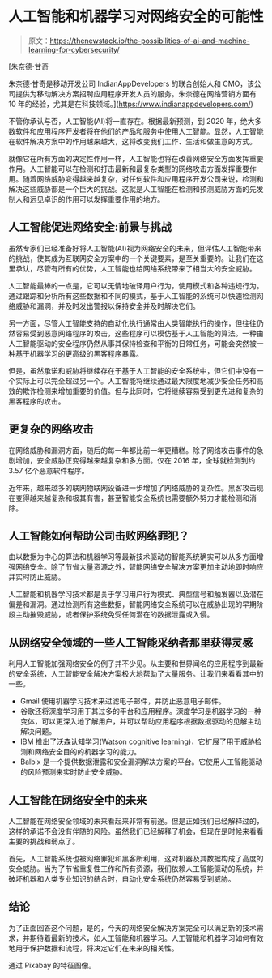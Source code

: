 # 人工智能和机器学习对网络安全的可能性

> 原文：<https://thenewstack.io/the-possibilities-of-ai-and-machine-learning-for-cybersecurity/>

[](https://www.indianappdevelopers.com/)

 [朱奈德·甘奇

朱奈德·甘奇是移动开发公司 IndianAppDevelopers 的联合创始人和 CMO，该公司提供为移动解决方案招聘应用程序开发人员的服务。朱奈德在网络营销方面有 10 年的经验，尤其是在科技领域。](https://www.indianappdevelopers.com/) [](https://www.indianappdevelopers.com/)

不管你承认与否，人工智能(AI)将一直存在。根据最新预测，到 2020 年，绝大多数软件和应用程序开发者将在他们的产品和服务中使用人工智能。显然，人工智能在软件解决方案中的作用越来越大，这将改变我们工作、生活和做生意的方式。

就像它在所有方面的决定性作用一样，人工智能也将在改善网络安全方面发挥重要作用。人工智能可以在检测和打击最新和最复杂类型的网络攻击方面发挥重要作用。随着网络威胁变得越来越复杂，对任何软件和应用程序开发公司来说，检测和解决这些威胁都是一个巨大的挑战。这就是人工智能在检测和预测威胁方面的先发制人和远见卓识的作用可以发挥重要作用的地方。

## 人工智能促进网络安全:前景与挑战

虽然专家们已经准备好将人工智能(AI)视为网络安全的未来，但评估人工智能带来的挑战，使其成为互联网安全方案中的一个关键要素，是至关重要的。让我们在这里承认，尽管有所有的优势，人工智能也给网络系统带来了相当大的安全威胁。

人工智能最棒的一点是，它可以无情地破译用户行为，使用模式和各种违规行为。通过跟踪和分析所有这些数据和不同的模式，基于人工智能的系统可以快速检测网络威胁和漏洞，并及时发出警报以保持安全并及时解决它们。

另一方面，尽管人工智能支持的自动化执行通常由人类智能执行的操作，但往往仍然容易受到恶意网络程序的攻击，这些程序可以模仿基于人工智能的算法。一种由人工智能驱动的安全程序仍然从事其保持检查和平衡的日常任务，可能会突然被一种基于机器学习的更高级的黑客程序暴露。

但是，虽然承诺和威胁将继续存在于基于人工智能的安全系统中，但它们中没有一个实际上可以完全超过另一个。人工智能将继续通过最大限度地减少安全任务和高效的欺诈检测来增加重要的价值。但与此同时，它将继续容易受到更先进和复杂的黑客程序的攻击。

## 更复杂的网络攻击

在网络威胁和漏洞方面，随后的每一年都比前一年更糟糕。除了网络攻击事件的急剧增加，安全威胁正变得越来越复杂和多方面。仅在 2016 年，全球就检测到约 3.57 亿个恶意软件程序。

近年来，越来越多的联网物联网设备进一步增加了网络威胁的复杂性。黑客攻击现在变得越来越复杂和极其有害，甚至智能安全系统也需要额外努力才能检测和消除。

## 人工智能如何帮助公司击败网络罪犯？

由以数据为中心的算法和机器学习等最新技术驱动的智能系统确实可以从多方面增强网络安全。除了节省大量资源之外，智能网络安全解决方案更加主动地即时响应并实时防止威胁。

人工智能和机器学习技术都是关于学习用户行为模式、典型信号和触发器以及潜在偏差和漏洞。通过检测所有这些数据，智能网络安全系统可以在威胁出现的早期阶段主动摧毁威胁，或者保护系统免受任何潜在的数据泄露或入侵。

## 从网络安全领域的一些人工智能采纳者那里获得灵感

利用人工智能加强网络安全的例子并不少见。从主要和世界闻名的应用程序到最新的安全系统，人工智能安全解决方案极大地帮助了大量服务。让我们来看看其中的一些。

*   Gmail 使用机器学习技术来过滤电子邮件，并防止恶意电子邮件。
*   谷歌还将深度学习用于其过多的平台和应用程序。深度学习是机器学习的一种变体，可以更深入地了解用户，并可以帮助应用程序根据数据驱动的见解主动解决问题。
*   IBM 推出了沃森认知学习(Watson cognitive learning)，它扩展了用于威胁检测和网络安全目的的机器学习的能力。
*   Balbix 是一个提供数据泄露和安全漏洞解决方案的平台。它使用人工智能驱动的风险预测来实时防止安全威胁。

## 人工智能在网络安全中的未来

人工智能在网络安全领域的未来看起来非常有前途。但是正如我们已经解释过的，这样的承诺不会没有伴随的风险。虽然我们已经解释了机会，但现在是时候来看看主要的挑战和弱点了。

首先，人工智能系统也被网络罪犯和黑客所利用，这对机器及其数据构成了高度的安全威胁。当为了节省重复性工作和所有资源，我们依赖人工智能驱动的系统，并破坏机器和人类专业知识的结合时，自动化安全系统仍然容易受到威胁。

## 结论

为了正面回答这个问题，是的，今天的网络安全解决方案完全可以满足新的技术需求，并期待着最新的技术，如人工智能和机器学习。人工智能和机器学习如何有效地用于保护数据和流程，将决定它们在未来的相关性。

通过 Pixabay 的特征图像。

<svg xmlns:xlink="http://www.w3.org/1999/xlink" viewBox="0 0 68 31" version="1.1"><title>Group</title> <desc>Created with Sketch.</desc></svg>